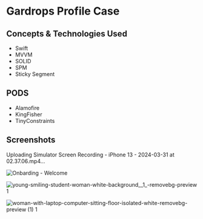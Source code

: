 # Gardrops Profile Case

## Concepts & Technologies Used
- Swift
- MVVM
- SOLID
- SPM
- Sticky Segment 

## PODS
- Alamofire
- KingFisher
- TinyConstraints

## Screenshots

Uploading Simulator Screen Recording - iPhone 13 - 2024-03-31 at 02.37.06.mp4…

![Onbarding - Welcome](https://github.com/sehribany/GardropsProfile/assets/65239293/0dfb5e53-7e08-40ad-9d28-a4291938ac0c)

![young-smiling-student-woman-white-background__1_-removebg-preview 1](https://github.com/sehribany/GardropsProfile/assets/65239293/0f632c38-ceea-41ef-b6cd-fb91bf22b6e5)

![woman-with-laptop-computer-sitting-floor-isolated-white-removebg-preview (1) 1](https://github.com/sehribany/GardropsProfile/assets/65239293/8b1155fb-9ff5-4df2-a212-66117eed1850)
